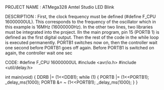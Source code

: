 PROJECT NAME : ATMega328 Amtel Studio LED Blink

DESCRIPTION : First, the clock frequency must be defined (#define F_CPU 16000000UL). This corresponds to the frequency of the oscillator which in this example is 16MHz (16000000Hz). In the other two lines, two libraries must be integrated into the project. IIn the main program, pin 15 (PORTB 1) is defined as the first digital output. Then the rest of the code in the while loop is executed permanently. PORTB1 switches now on, then the controller wait one second before PORTB1 goes off again. Before PORTB1 is switched on again, the controller wait one sec 

CODE:
     #define F_CPU 16000000UL
#include <avr/io.h>
#include <util/delay.h>

int main(void)
{
	DDRB |= (1<<DDB1);
    while (1) 
    {
	PORTB |= (1<<PORTB1);
	_delay_ms(1000);
	PORTB &= ~ (1<<PORTB1);
	_delay_ms(1000);
    }
}
